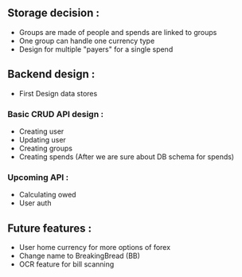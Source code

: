 ## Storage decision : 

- Groups are made of people and spends are linked to groups
- One group can handle one currency type
- Design for multiple "payers" for a single spend

## Backend design :

- First Design data stores

### Basic CRUD API  design : 
- Creating user 
- Updating user
- Creating groups 
- Creating spends (After we are sure about DB schema for spends)

### Upcoming API :
- Calculating owed
- User auth

## Future features : 

- User home currency for more options of forex
- Change name to BreakingBread (BB)
- OCR feature for bill scanning
